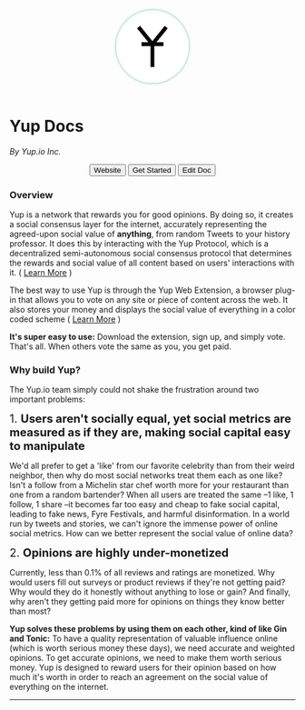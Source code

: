 <header style="text-align: center;"><img style="margin: auto; bottom:0px; box-shadow:0px 0px 4px #42b983; border-radius:100%; width;" src="icon.png"></img></header>

# Yup Docs  
*By Yup.io Inc.*

<p style="width:100%;text-align:center;">
<a href="https://yup.io"><button class="btngrey">
Website</button></a>
<a href="https://chrome.google.com/webstore/detail/nhmeoaahigiljjdkoagafdccikgojjoi">
<button class="btngrey">
Get Started</button></a>
<a href="https://github.com/Yup-io/yup_docs/blob/master/docs/index.md"><button class="btngrey">
Edit Doc</button></a>
</p>

### Overview

Yup is a network that rewards you for good opinions. By doing so, it creates a social consensus layer for the internet, accurately representing the agreed-upon social value of **anything**, from random Tweets to your history professor. It does this by interacting with the Yup Protocol, which is a decentralized semi-autonomous social consensus protocol that determines the rewards and social value of all content based on users' interactions with it. ( [Learn More](/protocol.md) )

The best way to use Yup is through the Yup Web Extension, a browser plug-in that allows you to vote on any site or piece of content across the web. It also stores your money and displays the social value of everything in a color coded scheme ( [Learn More](/ext.md) )

**It's super easy to use:** Download the extension, sign up, and simply vote. That's all. When others vote the same as you, you get paid.

### Why build Yup?
The Yup.io team simply could not shake the frustration around two important problems:

<l style="font-size:20px;">
1. <b>Users aren't socially equal, yet social metrics are measured as if they are, making social capital easy to manipulate</b>
</l>

We'd all prefer to get a 'like' from our favorite celebrity than from their weird neighbor, then why do most social networks treat them each as one like? Isn't a follow from a Michelin star chef worth more for your restaurant than one from a random bartender? When all users are treated the same –1 like, 1 follow, 1 share –it becomes far too easy and cheap to fake social capital, leading to fake news, Fyre Festivals, and harmful disinformation. In a world run by tweets and stories, we can't ignore the immense power of online social metrics. How can we better represent the social value of online data?

<l style="font-size:20px;">
2. <b>Opinions are highly under-monetized</b>
</l>

Currently, less than 0.1% of all reviews and ratings are monetized. Why would users fill out surveys or product reviews if they're not getting paid? Why would they do it honestly without anything to lose or gain? And finally, why aren't they getting paid more for opinions on things they know better than most?   

**Yup solves these problems by using them on each other, kind of like Gin and Tonic:** To have a quality representation of valuable influence online (which is worth serious money these days), we need accurate and weighted opinions. To get accurate opinions, we need to make them worth serious money. Yup is designed to reward users for their opinion based on how much it's worth in order to reach an agreement on the social value of everything on the internet.


___

<!--

**<u>Table of Contents</u>**


* [Home](/)
* [Web Extension](/ext.md)
  * [Setup](/ext_setup.md)
  * [Voting](/voting.md)
  * [Rewards](/rewards.md)
  * [Colors](/colors.md)
  * [Categories](/categories.md)
* [Protocol](/protocol.md)
  * [YUPX Token](/token.md)
  * [Influence](/influence.md)
-->
